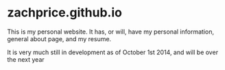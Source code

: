zachprice.github.io
===================
This is my personal website. It has, or will, have my personal information, general about page, and my resume.

It is very much still in development as of October 1st 2014, and will be over the next year
